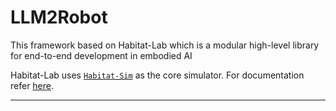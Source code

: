 LLM2Robot
==============================

This framework based on Habitat-Lab which is a modular high-level library for end-to-end development in embodied AI 

Habitat-Lab uses [`Habitat-Sim`](https://github.com/facebookresearch/habitat-sim) as the core simulator. For documentation refer [here](https://aihabitat.org/docs/habitat-lab/).

---

